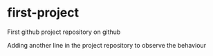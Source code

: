 # first-project
First github project repository on github

Adding another line in the project repository to observe the behaviour
